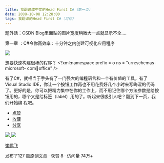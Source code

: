 ```yaml
---
title: 我翻译成中文的Head First C#（第一页）
date: 2008-10-08 12:28:00
tags: 我翻译的Head First C#（习作）
---
```

题外话：CSDN Blog里面贴的图片宽度稍微大一点就显示不全....

第一章  ：C#令你高效率：十分钟之内创建可视化应用程序

![](https://p-blog.csdn.net/images/p_blog_csdn_net/cuipengfei1/EntryImages/20081008/%E6%88%AA%E5%9B%BE00.jpg)

想要快速构建很棒的程序？  <?xml:namespace prefix = o ns = "urn:schemas-microsoft-
com:office:office" />

有了C#，就相当于手头有了一门强大的编程语言和一个有价值的工具。有了Visual Studio IDE，你让一个按钮工作再也不用花费好几个小时来写晦涩的代码
了。更好的是，你可以把精力集中在你的工作上，而不用记住哪个方法参数是给按钮用的，哪个又是给标签（label）用的了。听起来很吸引人吧？翻到下一页，我们开始编
程吧。

  * [ 点赞  ](javascript:;)
  * [ 收藏  ](javascript:;)
  * [ 分享 ](javascript:;)

[ ![](https://profile.csdnimg.cn/5/2/5/3_cuipengfei1)
![](https://g.csdnimg.cn/static/user-reg-year/1x/11.png)
](https://blog.csdn.net/cuipengfei1)

[ 崔鹏飞 ](https://blog.csdn.net/cuipengfei1)

发布了127 篇原创文章  ·  获赞 8  ·  访问量 74万+

